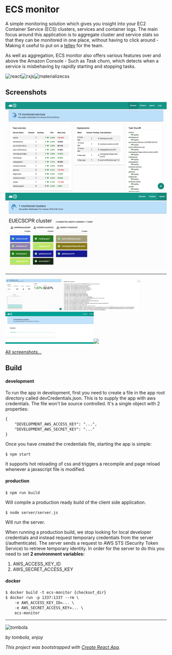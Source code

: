 # ECS monitor

A simple monitoring solution which gives you insight into your EC2 Container Service (ECS) clusters, services and container logs. The main focus around this application is to aggregate cluster and service stats so that they can be monitored in one place, without having to click around - Making it useful to put on a [telley](http://www.urbandictionary.com/define.php?term=Telley) for the team. 

As well as aggregation, ECS monitor also offers various features over and above the Amazon Console - Such as _Task churn_, which detects when a service is misbehaving by rapidly starting and stopping tasks.

<img src="https://cdn.worldvectorlogo.com/logos/react.svg" height="50" title="react" alt="react" /><img src="https://avatars3.githubusercontent.com/u/984368?v=3&s=100" height="50" title="rxjs" alt="rxjs" /><img src="https://camo.githubusercontent.com/a6ee039214392d86e038c5d601f55ec60310d03c/68747470733a2f2f63646e2e7261776769742e636f6d2f7072706c782f7376672d6c6f676f732f6d61737465722f7376672f6d6174657269616c697a652e737667" height="47" title="materializecss" alt="materializecss" />

## Screenshots

<img src="/screenshots/services.png" alt="Demo services dashboard" />
<img src="/screenshots/agents.png" alt="Demo agents dashboard" />

----

<img src="/screenshots/clusters.png" height="100" /><img src="/screenshots/events.png" height="100" /><img src="/screenshots/cluster-load.gif" height="100" /><img src="/screenshots/services-load.gif" height="100" />

[All screenshots...](/screenshots)

## Build

#### development

To run the app in development, first you need to create a file in the app root directory called devCredentials.json. This is to supply the app with aws credentials. The file won't be source controlled.
It's a single object with 2 properties:

```
{
    "DEVELOPMENT_AWS_ACCESS_KEY": "...",
    "DEVELOPMENT_AWS_SECRET_KEY": "..."
}
```

Once you have created the credentials file, starting the app is simple:

`$ npm start`

It supports hot reloading of css and triggers a recompile and page reload whenever a javascript file is modified.


#### production

`$ npm run build`

Will compile a production ready build of the client side application.

`$ node server/server.js`

Will run the server.

When running a production build, we stop looking for local developer credentials and instead request temporary credentials from the server (/authenticate). The server sends a request to AWS STS (Security Token Service) to retrieve temporary identity.
In order for the server to do this you need to set **2 environment variables:**

1. AWS_ACCESS_KEY_ID
2. AWS_SECRET_ACCESS_KEY


#### docker

```
$ docker build -t ecs-monitor {checkout_dir}
$ docker run -p 1337:1337 --rm \
    -e AWS_ACCESS_KEY_ID=... \
    -e AWS_SECRET_ACCESS_KEY=... \
    ecs-monitor
```

----

<img src="https://uk-aws-cloud-resources.tombola.com/v201702271355/images/Logos/tombola_logo_teal_on_transparent.png" title="tombola" alt="tombola" height="30" />

_by tombola, enjoy_

_This project was bootstrapped with [Create React App](https://github.com/facebookincubator/create-react-app)._

